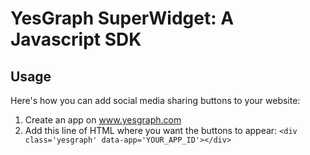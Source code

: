 # YesGraph SuperWidget: A Javascript SDK

## Usage
Here's how you can add social media sharing buttons to your website:
1. Create an app on www.yesgraph.com
2. Add this line of HTML where you want the buttons to appear:
`<div class='yesgraph' data-app='YOUR_APP_ID'></div>`